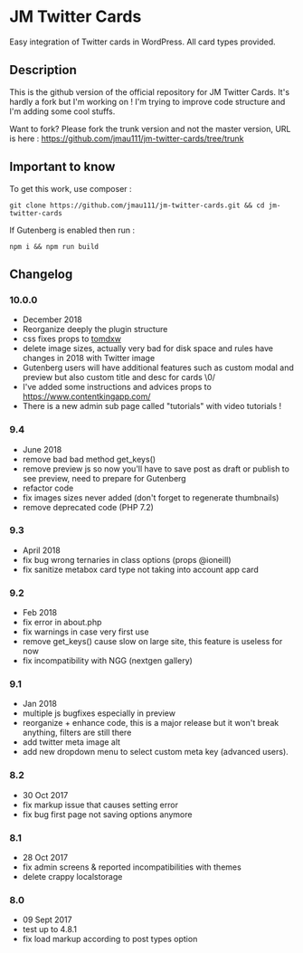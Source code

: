 # JM Twitter Cards #

Easy integration of Twitter cards in WordPress. All card types provided.

## Description ##

This is the github version of the official repository for JM Twitter Cards. It's hardly a fork but I'm working on ! I'm trying to improve code structure and I'm adding some cool stuffs.

Want to fork? Please fork the trunk version and not the master version, URL is here : https://github.com/jmau111/jm-twitter-cards/tree/trunk

## Important to know ##

To get this work, use composer :

```
git clone https://github.com/jmau111/jm-twitter-cards.git && cd jm-twitter-cards
```

If Gutenberg is enabled then run :

```
npm i && npm run build
```

## Changelog ##

### 10.0.0
* December 2018
* Reorganize deeply the plugin structure
* css fixes props to [tomdxw](https://github.com/tomdxw)
* delete image sizes, actually very bad for disk space and rules have changes in 2018 with Twitter image
* Gutenberg users will have additional features such as custom modal and preview but also custom title and desc for cards \0/
* I've added some instructions and advices props to https://www.contentkingapp.com/
* There is a new admin sub page called "tutorials" with video tutorials !

### 9.4
* June 2018
* remove bad bad method get_keys()
* remove preview js so now you'll have to save post as draft or publish to see preview, need to prepare for Gutenberg
* refactor code
* fix images sizes never added (don't forget to regenerate thumbnails)
* remove deprecated code (PHP 7.2)

### 9.3
* April 2018
* fix bug wrong ternaries in class options (props @ioneill)
* fix sanitize metabox card type not taking into account app card

### 9.2
* Feb 2018
* fix error in about.php
* fix warnings in case very first use
* remove get_keys() cause slow on large site, this feature is useless for now
* fix incompatibility with NGG (nextgen gallery)

### 9.1
* Jan 2018
* multiple js bugfixes especially in preview
* reorganize + enhance code, this is a major release but it won't break anything, filters are still there
* add twitter meta image alt
* add new dropdown menu to select custom meta key (advanced users).

### 8.2
* 30 Oct 2017
* fix markup issue that causes setting error
* fix bug first page not saving options anymore

### 8.1
* 28 Oct 2017
* fix admin screens & reported incompatibilities with themes
* delete crappy localstorage

### 8.0
* 09 Sept 2017
* test up to 4.8.1
* fix load markup according to post types option
